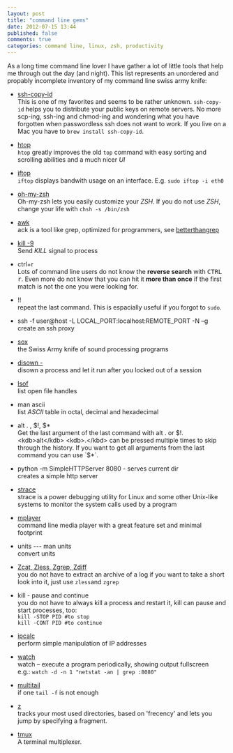 ```yaml
---
layout: post
title: "command line gems"
date: 2012-07-15 13:44
published: false
comments: true
categories: command line, linux, zsh, productivity
---
```



As a long time command line lover I have gather a lot of little tools that help me through out the day (and night). This list represents an unordered and propably incomplete inventory of my command line swiss army knife:


- [ssh-copy-id](http://linux.die.net/man/1/ssh-copy-id)  
  This is one of my favorites and seems to be rather unknown. `ssh-copy-id` helps you to distribute your public keys on remote servers. No more scp-ing, ssh-ing and chmod-ing and wondering what you have forgotten when passwordless ssh does not want to work. If you live on a Mac you have to `brew install ssh-copy-id`.

- [htop](http://htop.sourceforge.net/)  
`htop` greatly improves the old `top` command with easy sorting and scrolling abilities and a much nicer _UI_

- [iftop](http://linux.die.net/man/8/iftop)  
`iftop` displays bandwith usage on an interface. E.g. `sudo iftop -i eth0`

- [oh-my-zsh](https://github.com/robbyrussell/oh-my-zsh/)  
Oh-my-zsh lets you easily customize your _ZSH_. If you do not use _ZSH_, change your life with `chsh -s /bin/zsh`

- [awk](http://www.grymoire.com/Unix/Awk.html)  
ack is a tool like grep, optimized for programmers, see [betterthangrep](http://betterthangrep.com)

- [kill -9](http://linux.die.net/man/1/kill)  
Send _KILL_ signal to process

- ctrl+r  
Lots of command line users do not know the __reverse search__ with <kbd>CTRL</kbd> <kbd>r</kbd>. Even more do not know that you can hit it __more than once__ if the first match is not the one you were looking for.

- !!  
repeat the last command. This is espacially useful if you forgot to `sudo`.

- ssh -f user@host -L LOCAL_PORT:localhost:REMOTE_PORT -N –g  
create an ssh proxy

- [sox](http://sox.sourceforge.net/)  
the Swiss Army knife of sound processing programs

- [disown -](http://linux.about.com/library/cmd/blcmdl1_disown.htm)  
disown a process and let it run after you locked out of a session

- [lsof](http://linux.die.net/man/8/lsof)  
list open file handles

- man ascii  
list _ASCII_ table in octal, decimal and hexadecimal

- <kdb>alt</kdb> <kdb>.</kbd> , $!, $*  
Get the last argument of the last command with <kdb>alt</kdb> <kdb>.</kbd> or $!. <kdb>alt</kdb> <kdb>.</kbd> can be pressed multiple times to skip through the history. If you want to get all arguments from the last command you can use `$*`.

- python -m SimpleHTTPServer 8080 - serves current dir  
creates a simple http server

- [strace](http://linux.die.net/man/1/strace)  
strace is a power debugging utility for Linux and some other Unix-like systems to monitor the system calls used by a program

- [mplayer](http://www.mplayerhq.hu/design7/news.html)  
command line media player with a great feature set and minimal footprint

- units --- man units  
convert units

- [Zcat, Zless, Zgrep, Zdiff](http://www.thegeekstuff.com/2009/05/zcat-zless-zgrep-zdiff-zcmp-zmore-gzip-file-operations-on-the-compressed-files/)  
you do not have to extract an archive of a log if you want to take a short look into it, just use `zless`and `zgrep`

- kill - pause and continue  
you do not have to always kill a process and restart it, kill can pause and start processes, too:  
`kill -STOP PID #to stop`   
`kill -CONT PID #to continue`

- [ipcalc](http://linux.die.net/man/1/ipcalc)  
perform simple manipulation of IP addresses

- [watch](http://linux.die.net/man/1/watch)  
watch – execute a program periodically, showing output fullscreen  
e.g.: `watch -d -n 1 "netstat -an | grep :8080"`

- [multitail](http://linux.die.net/man/1/multitail)  
if one `tail -f` is not enough

- [z](https://github.com/rupa/z/)  
tracks your most used directories, based on 'frecency' and lets you jump by specifying a fragment.

- [tmux](http://tmux.sourceforge.net/)  
A terminal multiplexer.


